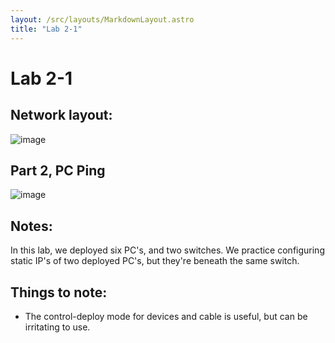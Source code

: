 ```yaml
---
layout: /src/layouts/MarkdownLayout.astro
title: "Lab 2-1"
---
```

# Lab 2-1

## Network layout:

![image](https://user-images.githubusercontent.com/12242178/188706767-0bb16c8b-6f5d-4b1e-b04e-0ed7f1245c25.png)

## Part 2, PC Ping

![image](https://user-images.githubusercontent.com/12242178/188707032-bf70de9b-8f50-461e-bc4b-f7475e0ebc86.png)

## Notes:

In this lab, we deployed six PC's, and two switches. We practice configuring static IP's of two deployed PC's, but they're beneath the same switch.

## Things to note:

* The control-deploy mode for devices and cable is useful, but can be irritating to use.
